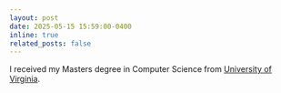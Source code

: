 ```yaml
---
layout: post
date: 2025-05-15 15:59:00-0400
inline: true
related_posts: false
---
```


I received my Masters degree in Computer Science from [University of Virginia](https://engineering.virginia.edu/department/computer-science/academics/graduate-programs/ms-computer-science).
